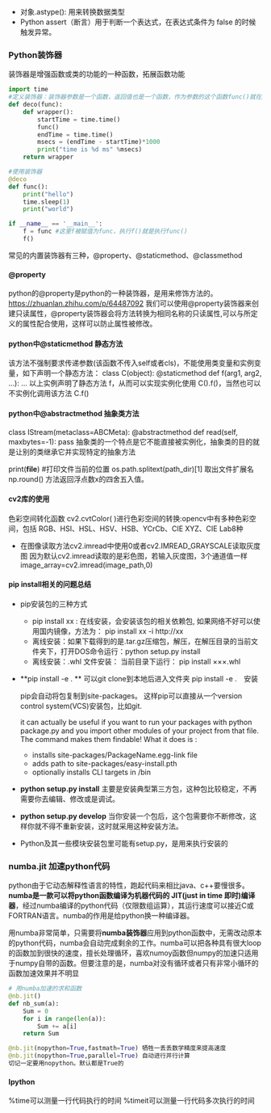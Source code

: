 * 对象.astype(): 用来转换数据类型
* Python assert（断言）用于判断一个表达式，在表达式条件为 false 的时候触发异常。

### Python装饰器

装饰器是增强函数或类的功能的一种函数，拓展函数功能

```python
import time
#定义装饰器：装饰器参数是一个函数，返回值也是一个函数，作为参数的这个函数func()就在返回函数wrapper()的内部执行。
def deco(func):
    def wrapper():
        startTime = time.time()
        func()
        endTime = time.time()
        msecs = (endTime - startTime)*1000
        print("time is %d ms" %msecs)
    return wrapper

#使用装饰器
@deco
def func():
    print("hello")
    time.sleep(1)
    print("world")

if __name__ == '__main__':
    f = func #这里f被赋值为func，执行f()就是执行func()
    f()

```



常见的内置装饰器有三种，@property、@staticmethod、@classmethod



#### @property

python的@property是python的一种装饰器，是用来修饰方法的。https://zhuanlan.zhihu.com/p/64487092
我们可以使用@property装饰器来创建只读属性，@property装饰器会将方法转换为相同名称的只读属性,可以与所定义的属性配合使用，这样可以防止属性被修改。

#### python中@staticmethod  静态方法

该方法不强制要求传递参数(该函数不传入self或者cls)，不能使用类变量和实例变量，如下声明一个静态方法：
class C(object):
    @staticmethod
    def f(arg1, arg2, ...):
        ...
以上实例声明了静态方法 f，从而可以实现实例化使用 C().f()，当然也可以不实例化调用该方法 C.f()

#### python中@abstractmethod 抽象类方法

class IStream(metaclass=ABCMeta):
	@abstractmethod
	def read(self, maxbytes=-1):
		pass
抽象类的一个特点是它不能直接被实例化，抽象类的目的就是让别的类继承它并实现特定的抽象方法

print(__file__)                  #打印文件当前的位置
os.path.splitext(path_dir)[1]       取出文件扩展名
np.round() 方法返回浮点数x的四舍五入值。

#### cv2库的使用

色彩空间转化函数 cv2.cvtColor( )进行色彩空间的转换:opencv中有多种色彩空间，包括 RGB、HSI、HSL、HSV、HSB、YCrCb、CIE XYZ、CIE Lab8种

* 在图像读取方法cv2.imread中使用0或者cv2.IMREAD_GRAYSCALE读取灰度图
  因为默认cv2.imread读取的是彩色图，若输入灰度图，3个通道值一样
  image_array=cv2.imread(image_path,0)

#### pip install相关的问题总结

* pip安装包的三种方式
  * pip install xx : 在线安装，会安装该包的相关依赖包, 如果网络不好可以使用国内镜像，方法为： pip install xx -i http://xx
  * 离线安装：如果下载得到的是.tar.gz压缩包，解压，在解压目录的当前文件夹下，打开DOS命令运行：python setup.py install 
  * 离线安装：.whl 文件安装： 当前目录下运行： pip install ×××.whl

* **pip install -e . **   可以git clone到本地后进入文件夹    pip install -e .　安装 

  pip会自动将包复制到site-packages。 这样pip可以直接从一个version control system(VCS)安装包，比如git.

   it can actually be useful if you want to run your packages with python package.py and you import other modules of your project from that file. The command makes them findable! What it does is :

  * installs site-packages/PackageName.egg-link file
  * adds path to site-packages/easy-install.pth
  * optionally installs CLI targets in <venv>/bin

* **python setup.py install** 主要是安装典型第三方包，这种包比较稳定，不再需要你去编辑、修改或是调试。
* **python setup.py develop** 当你安装一个包后，这个包需要你不断修改，这样你就不得不重新安装，这时就采用这种安装方法。
* Python及其一些模块安装包里可能有setup.py，是用来执行安装的

### numba.jit 加速python代码

python由于它动态解释性语言的特性，跑起代码来相比java、c++要慢很多。**numba是一款可以将python函数编译为机器代码的 JIT(just in time 即时)编译器**，经过numba编译的python代码（仅限数组运算），其运行速度可以接近C或FORTRAN语言。numba的作用是给python换一种编译器。

用numba非常简单，只需要将**numba装饰器**应用到python函数中，无需改动原本的python代码，numba会自动完成剩余的工作。numba可以把各种具有很大loop的函数加到很快的速度，擅长处理循环，喜欢numoy函数但numpy的加速只适用于numpy自带的函数。但要注意的是，numba对没有循环或者只有非常小循环的函数加速效果并不明显

```python
# 用numba加速的求和函数
@nb.jit()
def nb_sum(a):
    Sum = 0
    for i in range(len(a)):
        Sum += a[i]
    return Sum
```

```python
@nb.jit(nopython=True,fastmath=True) 牺牲一丢丢数学精度来提高速度
@nb.jit(nopython=True,parallel=True) 自动进行并行计算
切记一定要用nopython。默认都是True的
```



#### Ipython 

%time可以测量一行代码执行的时间
%timeit可以测量一行代码多次执行的时间